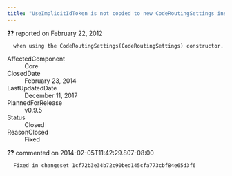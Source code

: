 ```yaml
---
title: "UseImplicitIdToken is not copied to new CodeRoutingSettings instance"
---
```

<div class="issue-report">
   <div class="issue-header"><b>??</b> reported on 
      <time datetime="2012-02-22T19:01:18.947-08:00">February 22, 2012</time>
   </div>
   <div class="issue-message" markdown="1">
      
      when using the CodeRoutingSettings(CodeRoutingSettings) constructor.
      
      
   </div>
   <div class="issue-footer">
      <dl>
         <dt>AffectedComponent</dt>
         <dd>Core</dd>
         <dt>ClosedDate</dt>
         <dd>
            <time datetime="2014-02-23T19:03:37.993-08:00">February 23, 2014</time>
         </dd>
         <dt>LastUpdatedDate</dt>
         <dd>
            <time datetime="2017-12-11T02:15:56.247-08:00">December 11, 2017</time>
         </dd>
         <dt>PlannedForRelease</dt>
         <dd>v0.9.5</dd>
         <dt>Status</dt>
         <dd>Closed</dd>
         <dt>ReasonClosed</dt>
         <dd>Fixed</dd>
      </dl>
   </div>
</div>
<div id="comment-132731" class="issue-comment">
   <div class="issue-header"><b>??</b> commented on 2014-02-05T11:42:29.807-08:00
   </div>
   <div class="issue-message" markdown="1">
      
      Fixed in changeset 1cf72b3e34b72c90bed145cfa773cbf84e65d3f6
      
      
   </div>
</div>